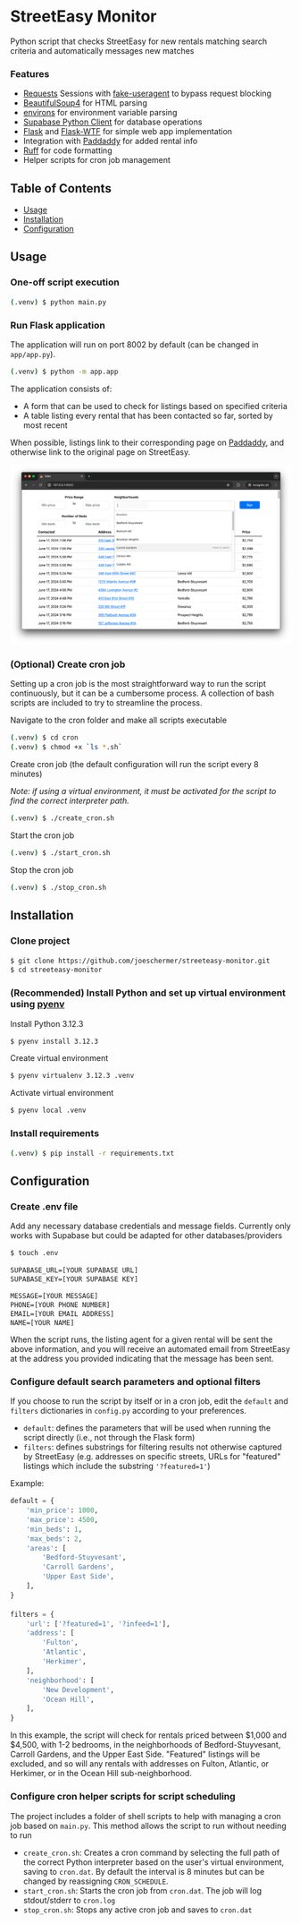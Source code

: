 # StreetEasy Monitor
Python script that checks StreetEasy for new rentals matching search criteria and automatically messages new matches

### Features
- [Requests](https://pypi.org/project/requests/) Sessions with [fake-useragent](https://pypi.org/project/fake-useragent/) to bypass request blocking
- [BeautifulSoup4](https://pypi.org/project/beautifulsoup4/) for HTML parsing
- [environs](https://pypi.org/project/environs/) for environment variable parsing
- [Supabase Python Client](https://github.com/supabase-community/supabase-py) for database operations
- [Flask](https://flask.palletsprojects.com/en/3.0.x/) and [Flask-WTF](https://flask-wtf.readthedocs.io/en/1.2.x/) for simple web app implementation
- Integration with [Paddaddy](https://paddaddy.app/) for added rental info
- [Ruff](https://docs.astral.sh/ruff/) for code formatting
- Helper scripts for cron job management

## Table of Contents
- [Usage](#Usage)  
- [Installation](#Installation)
- [Configuration](#Configuration)  

## Usage

### One-off script execution
```bash
(.venv) $ python main.py
```

### Run Flask application 
The application will run on port 8002 by default (can be changed in `app/app.py`).
```bash
(.venv) $ python -m app.app
```
The application consists of:
- A form that can be used to check for listings based on specified criteria
- A table listing every rental that has been contacted so far, sorted by most recent

When possible, listings link to their corresponding page on [Paddaddy](https://paddaddy.app/), and otherwise link to the original page on StreetEasy.

![screenshot](assets/screenshot.png)

### (Optional) Create cron job
Setting up a cron job is the most straightforward way to run the script continuously, but it can be a cumbersome process. A collection of bash scripts are included to try to streamline the process.

Navigate to the cron folder and make all scripts executable
```bash
(.venv) $ cd cron
(.venv) $ chmod +x `ls *.sh`
```

Create cron job (the default configuration will run the script every 8 minutes)

<i>Note: if using a virtual environment, it must be activated for the script to find the correct interpreter path.</i>
```bash
(.venv) $ ./create_cron.sh
```

Start the cron job
```bash
(.venv) $ ./start_cron.sh
```

Stop the cron job
```bash
(.venv) $ ./stop_cron.sh
```

## Installation
### Clone project
```bash
$ git clone https://github.com/joeschermer/streeteasy-monitor.git
$ cd streeteasy-monitor
````
### (Recommended) Install Python and set up virtual environment using [pyenv](https://github.com/pyenv/)  
Install Python 3.12.3  
```bash
$ pyenv install 3.12.3
```
Create virtual environment
```bash
$ pyenv virtualenv 3.12.3 .venv
```
Activate virtual environment
```bash
$ pyenv local .venv
```

### Install requirements
```bash
(.venv) $ pip install -r requirements.txt
```

## Configuration
### Create .env file
Add any necessary database credentials and message fields. Currently only works with Supabase but could be adapted for other databases/providers
```bash
$ touch .env
```
```
SUPABASE_URL=[YOUR SUPABASE URL]
SUPABASE_KEY=[YOUR SUPABASE KEY]
```
```
MESSAGE=[YOUR MESSAGE]
PHONE=[YOUR PHONE NUMBER]
EMAIL=[YOUR EMAIL ADDRESS]
NAME=[YOUR NAME]
```
When the script runs, the listing agent for a given rental will be sent the above information, and you will receive an automated email from StreetEasy at the address you provided indicating that the message has been sent.

### Configure default search parameters and optional filters
If you choose to run the script by itself or in a cron job, edit the `default` and `filters` dictionaries in `config.py` according to your preferences.

- `default`: defines the parameters that will be used when running the script directly (i.e., not through the Flask form)
- `filters`: defines substrings for filtering results not otherwise captured by StreetEasy (e.g. addresses on specific streets, URLs for "featured" listings which include the substring `'?featured=1'`)

Example:

```python
default = {
    'min_price': 1000,
    'max_price': 4500,
    'min_beds': 1,
    'max_beds': 2,
    'areas': [
        'Bedford-Stuyvesant',
        'Carroll Gardens',
        'Upper East Side',
    ],
}

filters = {
    'url': ['?featured=1', '?infeed=1'],
    'address': [
        'Fulton',
        'Atlantic',
        'Herkimer',
    ],
    'neighborhood': [
        'New Development',
        'Ocean Hill',
    ],
}
```
In this example, the script will check for rentals priced between $1,000 and $4,500, with 1-2 bedrooms, in the neighborhoods of Bedford-Stuyvesant, Carroll Gardens, and the Upper East Side. "Featured" listings will be excluded, and so will any rentals with addresses on Fulton, Atlantic, or Herkimer, or in the Ocean Hill sub-neighborhood.

### Configure cron helper scripts for script scheduling
The project includes a folder of shell scripts to help with managing a cron job based on `main.py`. This method allows the script to run without needing to run 
- `create_cron.sh`: Creates a cron command by selecting the full path of the correct Python interpreter based on the user's virtual environment, saving to `cron.dat`. By default the interval is 8 minutes but can be changed by reassigning `CRON_SCHEDULE`.
- `start_cron.sh`: Starts the cron job from `cron.dat`. The job will log stdout/stderr to `cron.log`
- `stop_cron.sh`: Stops any active cron job and saves to `cron.dat`